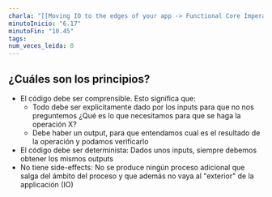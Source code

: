```yaml
---
charla: "[[Moving IO to the edges of your app -> Functional Core Imperative Shell]]"
minutoInicio: "6.17"
minutoFin: "10.45"
tags: 
num_veces_leida: 0
---
```

## ¿Cuáles son los principios?

* El código debe ser comprensible. Esto significa que:
	* Todo debe ser explicitamente dado por los inputs para que no nos preguntemos ¿Qué es lo que necesitamos para que se haga la operación X?
	* Debe haber un output, para que entendamos cual es el resultado de la operación y podamos verificarlo
* El código debe ser determinista: Dados unos inputs, siempre debemos obtener los mismos outputs
* No tiene side-effects: No se produce ningún proceso adicional que salga del ámbito del proceso y que además no vaya al "exterior" de la applicación (IO)